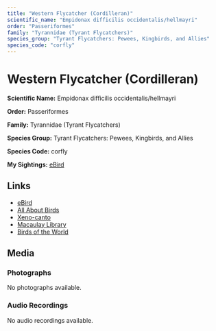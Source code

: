 ```yaml
---
title: "Western Flycatcher (Cordilleran)"
scientific_name: "Empidonax difficilis occidentalis/hellmayri"
order: "Passeriformes"
family: "Tyrannidae (Tyrant Flycatchers)"
species_group: "Tyrant Flycatchers: Pewees, Kingbirds, and Allies"
species_code: "corfly"
---
```


# Western Flycatcher (Cordilleran)

**Scientific Name:** Empidonax difficilis occidentalis/hellmayri

**Order:** Passeriformes

**Family:** Tyrannidae (Tyrant Flycatchers)

**Species Group:** Tyrant Flycatchers: Pewees, Kingbirds, and Allies

**Species Code:** corfly

**My Sightings:** [eBird](https://ebird.org/lifelist?r=world&time=life&spp=corfly)

## Links
* [eBird](https://ebird.org/species/corfly) 
* [All About Birds](https://www.allaboutbirds.org/guide/corfly) 
* [Xeno-canto](https://www.xeno-canto.org/species/empidonax-difficilis-occidentalis/hellmayri) 
* [Macaulay Library](https://search.macaulaylibrary.org/catalog?taxonCode=corfly&sort=rating_rank_desc)
* [Birds of the World](https://birdsoftheworld.org/bow/species/corfly)

## Media
### Photographs
No photographs available.

### Audio Recordings
No audio recordings available.
